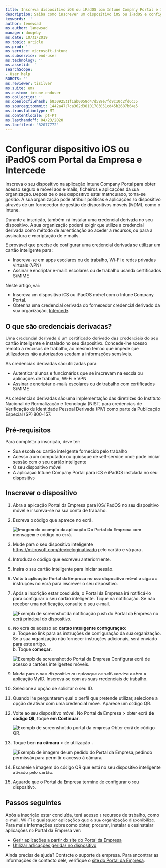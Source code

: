 ```yaml
---
title: Inscreva dispositivo iOS ou iPadOS com Intune Company Portal e Intercede
description: Saiba como inscrever um dispositivo iOS ou iPadOS e configurar a autenticação credencial derivada com a Intercede.
keywords: ''
author: lenewsad
ms.author: lanewsad
manager: dougeby
ms.date: 10/31/2019
ms.topic: article
ms.prod: ''
ms.service: microsoft-intune
ms.subservice: end-user
ms.technology: ''
ms.assetid: ''
searchScope:
- User help
ROBOTS: ''
ms.reviewer: tisilver
ms.suite: ems
ms.custom: intune-enduser
ms.collection: ''
ms.openlocfilehash: b83092521f1ab0058d47d599e7fd9c10c2fd6d35
ms.sourcegitcommit: 1442a4717ca362d38101785851cd45b2687b64e5
ms.translationtype: MT
ms.contentlocale: pt-PT
ms.lasthandoff: 04/23/2020
ms.locfileid: "82077772"
---
```

# <a name="set-up-ios-or-ipados-device-with-company-portal-and-intercede"></a>Configurar dispositivo iOS ou iPadOS com Portal da Empresa e Intercede

Inscreva o seu dispositivo na aplicação Intune Company Portal para obter acesso seguro e móvel aos e-mails, ficheiros e aplicações da sua organização.  Depois de o seu dispositivo estar matriculado, torna-se *gerido*. A sua organização pode atribuir políticas e aplicações ao dispositivo através de um fornecedor de gestão de dispositivos móveis (MDM), como o Intune.  

Durante a inscrição, também irá instalar uma credencial derivada no seu dispositivo. A sua organização poderá exigir que utilize a credencial derivada como método de autenticação ao aceder a recursos, ou para a assinatura e encriptação de e-mails. 

É provável que precise de configurar uma credencial derivada se utilizar um cartão inteligente para:

* Inscreva-se em apps escolares ou de trabalho, Wi-Fi e redes privadas virtuais (VPN)
* Assinar e encriptar e-mails escolares ou de trabalho usando certificados S/MIME  

Neste artigo, vai:  

* Inscreva um dispositivo iOS ou iPadOS móvel com o Intune Company Portal.  
* Obtenha uma credencial derivada do fornecedor credencial derivado da sua organização, [Intercede](https://www.intercede.com/).   


## <a name="what-are-derived-credentials"></a>O que são credenciais derivadas?  
Uma credencial derivada é um certificado derivado das credenciais do seu cartão inteligente e instalado no seu dispositivo. Concede-lhe acesso remoto a recursos de trabalho, ao mesmo tempo que impede que utilizadores não autorizados acedam a informações sensíveis.  

As credenciais derivadas são utilizadas para: 
* Autenticar alunos e funcionários que se inscrevam na escola ou aplicações de trabalho, Wi-Fi e VPN
* Assinar e encriptar e-mails escolares ou de trabalho com certificados S/MIME  

As credenciais derivadas são uma implementação das diretrizes do Instituto Nacional de Normalização e Tecnologia (NIST) para credenciais de Verificação de Identidade Pessoal Derivada (PIV) como parte da Publicação Especial (SP) 800-157.  

## <a name="prerequisites"></a>Pré-requisitos

 Para completar a inscrição, deve ter:

* Sua escola ou cartão inteligente fornecido pelo trabalho
* Acesso a um computador ou quiosque de self-service onde pode iniciar sessão com o seu cartão inteligente
* O seu dispositivo móvel
* A aplicação Intune Company Portal para iOS e iPadOS instalada no seu dispositivo


## <a name="enroll-device"></a>Inscrever o dispositivo  
1. Abra a aplicação Portal da Empresa para iOS/iPadOS no seu dispositivo móvel e inscreva-se na sua conta de trabalho.  
2. Escreva o código que aparece no ecrã.  

    ![Imagem de exemplo da aplicação Do Portal da Empresa com mensagem e código no ecrã.](./media/copy-code-intercede.png)  
1. Mude para o seu dispositivo inteligente https://microsoft.com/deviceloginativado pelo cartão e vá para . 

1. Introduza o código que escreveu anteriormente.
 
2. Insira o seu cartão inteligente para iniciar sessão.   

3. Volte à aplicação Portal da Empresa no seu dispositivo móvel e siga as instruções no ecrã para inscrever o seu dispositivo.  
4. Após a inscrição estar concluída, o Portal da Empresa irá notificá-lo para configurar o seu cartão inteligente. Toque na notificação. Se não receber uma notificação, consulte o seu e-mail.   

    ![Exemplo de screenshot da notificação push do Portal da Empresa no ecrã principal do dispositivo.](./media/action-required-in-app-intercede.png)  

5. No ecrã de acesso ao **cartão inteligente configuração:**  
    a. Toque no link para as instruções de configuração da sua organização. Se a sua organização não fornecer instruções adicionais, será enviado para este artigo.  
    b. Toque **começar**.  

    ![Exemplo de screenshot do Portal da Empresa Configurar ecrã de acesso a cartões inteligentes móveis.](./media/smart-card-info-intercede.png)  

6. Mude para o seu dispositivo ou quiosque de self-service e abra a aplicação MyID. Inscreva-se com as suas credenciais de trabalho.  
7. Selecione a opção de solicitar o seu ID. 
8. Quando lhe perguntarem qual o perfil que pretende utilizar, selecione a opção de ativar com uma credencial móvel. Aparece um código QR.  
9. Volte ao seu dispositivo móvel. No Portal da Empresa > obter ecrã **de código QR,** toque **em Continuar**.  

    ![Exemplo de screenshot do portal da empresa Obter ecrã de código QR.](./media/get-qr-code-intercede.png) 
 
10. Toque bem **na câmara** > de utilização **.**  

    ![Exemplo de imagem de um pedido do Portal da Empresa, pedindo permissão para permitir o acesso à câmara.](./media/allow-cp-camera-access-intercede.png)  

11. Escaneie a imagem do código QR que está no seu dispositivo inteligente ativado pelo cartão. 
12. Aguarde que o Portal da Empresa termine de configurar o seu dispositivo.  

## <a name="next-steps"></a>Passos seguintes  
Após a inscrição estar concluída, terá acesso a recursos de trabalho, como e-mail, Wi-Fi e quaisquer aplicações que a sua organização disponibilize. Para mais informações sobre como obter, procurar, instalar e desinstalar aplicações no Portal da Empresa ver:

* [Gerir aplicações a partir do site do Portal da Empresa](manage-apps-cpweb.md)  
* [Utilizar aplicações geridas no dispositivo](use-managed-apps-on-your-device-ios.md)  

Ainda precisa de ajuda? Contacte o suporte da empresa. Para encontrar as informações de contacto dele, verifique o [site do Portal da Empresa](https://go.microsoft.com/fwlink/?linkid=2010980).

